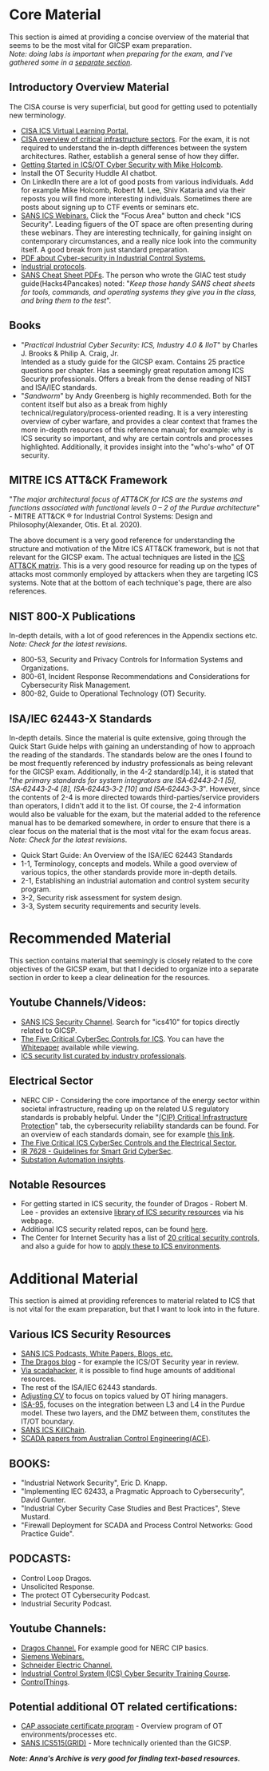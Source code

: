 # Core Material
This section is aimed at providing a concise overview of the material that seems to be the most vital for GICSP exam preparation.  
_Note: doing labs is important when preparing for the exam, and I've gathered some in a [separate section](https://github.com/antonw-88/GICSP/tree/main/labs)._

## Introductory Overview Material
The CISA course is very superficial, but good for getting used to potentially new terminology.  
- [CISA ICS Virtual Learning Portal.](https://www.cisa.gov/resources-tools/training/ics-virtual-learning-portal)
- [CISA overview of critical infrastructure sectors](https://www.cisa.gov/topics/critical-infrastructure-security-and-resilience/critical-infrastructure-sectors). For the exam, it is not required to understand the in-depth differences between the system architectures. Rather, establish a general sense of how they differ.
- [Getting Started in ICS/OT Cyber Security with Mike Holcomb](https://www.youtube.com/watch?v=CCIrntyqe64&list=PLOSJSv0hbPZAlINIh1HcB0L8AZcSPc80g).
- Install the OT Security Huddle AI chatbot.
- On LinkedIn there are a lot of good posts from various individuals. Add for example Mike Holcomb, Robert M. Lee, Shiv Kataria and via their reposts you will find more interesting individuals. Sometimes there are posts about signing up to CTF events or seminars etc.
- [SANS ICS Webinars.](https://www.sans.org/webcasts) Click the "Focus Area" button and check "ICS Security". Leading figuers of the OT space are often presenting during these webinars. They are interesting technically, for gaining insight on contemporary circumstances, and a really nice look into the community itself. A good break from just standard preparation.
- [PDF about Cyber-security in Industrial Control Systems.](https://engineering.purdue.edu/VAAMI/ICS-modules.pdf)
- [Industrial protocols](https://github.com/antonw-88/GICSP/tree/main/industrial-protocols).
- [SANS Cheat Sheet PDFs](https://www.sans.org/blog/the-ultimate-list-of-sans-cheat-sheets). The person who wrote the GIAC test study guide(Hacks4Pancakes) noted: "_Keep those handy SANS cheat sheets for tools, commands, and operating systems they give you in the class, and bring them to the test_". 

## Books
- "_Practical Industrial Cyber Security: ICS, Industry 4.0 & IIoT_" by Charles J. Brooks & Philip A. Craig, Jr.  
Intended as a study guide for the GICSP exam. Contains 25 practice questions per chapter. Has a seemingly great reputation among ICS Security professionals. Offers a break from the dense reading of NIST and ISA/IEC standards.
- "_Sandworm_" by Andy Greenberg is highly recommended. Both for the content itself but also as a break from highly technical/regulatory/process-oriented reading. It is a very interesting overview of cyber warfare, and provides a clear context that frames the more in-depth resources of this reference manual; for example: why is ICS security so important, and why are certain controls and processes highlighted. Additionally, it provides insight into the "who's-who" of OT security.

## MITRE ICS ATT&CK Framework
"_The major architectural focus of ATT&CK for ICS are the systems and functions associated with functional levels 0 – 2 of the Purdue architecture_" - MITRE ATT&CK ® for Industrial Control Systems: Design and Philosophy(Alexander, Otis. Et al. 2020).  
  
The above document is a very good reference for understanding the structure and motivation of the Mitre ICS ATT&CK framework, but is not that relevant for the GICSP exam. The actual techniques are listed in the [ICS ATT&CK matrix](https://attack.mitre.org/matrices/ics/). This is a very good resource for reading up on the types of attacks most commonly employed by attackers when they are targeting ICS systems. Note that at the bottom of each technique's page, there are also references.

## NIST 800-X Publications
In-depth details, with a lot of good references in the Appendix sections etc. _Note: Check for the latest revisions_.    
- 800-53, Security and Privacy Controls for Information Systems and Organizations.  
- 800-61, Incident Response Recommendations and Considerations for Cybersecurity Risk Management.  
- 800-82, Guide to Operational Technology (OT) Security.  

## ISA/IEC 62443-X Standards
In-depth details. Since the material is quite extensive, going through the Quick Start Guide helps with gaining an understanding of how to approach the reading of the standards. The standards below are the ones I found to be most frequently referenced by industry professionals as being relevant for the GICSP exam. Additionally, in the 4-2 standard(p.14), it is stated that "_the primary standards for system integrators are ISA‑62443‑2‑1 [5], ISA‑62443‑2‑4 [8], ISA‑62443‑3‑2 [10] and ISA‑62443‑3‑3_". However, since the contents of 2-4 is more directed towards third-parties/service providers than operators, I didn't add it to the list. Of course, the 2-4 information would also be valuable for the exam, but the material added to the reference manual has to be demarked somewhere, in order to ensure that there is a clear focus on the material that is the most vital for the exam focus areas. _Note: Check for the latest revisions_.       
- Quick Start Guide: An Overview of the ISA/IEC 62443 Standards  
- 1-1, Terminology, concepts and models. While a good overview of various topics, the other standards provide more in-depth details. 
- 2-1, Establishing an industrial automation and control system security program.  
- 3-2, Security risk assessment for system design.  
- 3-3, System security requirements and security levels.

# Recommended Material
This section contains material that seemingly is closely related to the core objectives of the GICSP exam, but that I decided to organize into a separate section in order to keep a clear delineation for the resources.  

## Youtube Channels/Videos:    
- [SANS ICS Security Channel](https://www.youtube.com/@SANSICSSecurity/videos). Search for "ics410" for topics directly related to GICSP.
- [The Five Critical CyberSec Controls for ICS](https://www.youtube.com/watch?v=Ta7kcirzT8o). You can have the [Whitepaper](https://www.sans.org/white-papers/five-ics-cybersecurity-critical-controls) available while viewing. 
- [ICS security list curated by industry professionals](https://github.com/Ka0sKl0wN/ICS-Security-Study-Resources/blob/master/Videos.csv). 

## Electrical Sector
- NERC CIP - Considering the core importance of the energy sector within societal infrastructure, reading up on the related U.S regulatory standards is probably helpful. Under the "[(CIP) Critical Infrastructure Protection](https://www.nerc.com/pa/Stand/Pages/ReliabilityStandards.aspx)" tab, the cybersecurity reliability standards can be found. For an overview of each standards domain, see for example [this link](https://www.industrialdefender.com/blog/what-is-nerc-cip).
- [The Five Critical ICS CyberSec Controls and the Electrical Sector.](https://www.sans.org/white-papers/five-ics-cybersecurity-critical-controls-electric-sector)
- [IR 7628 - Guidelines for Smart Grid CyberSec](https://csrc.nist.gov/pubs/ir/7628/r1/final).
- [Substation Automation insights](https://www.kth.se/social/files/543bacc7f2765447b28bcce2/IEC%2061850%20for%20Substation%20Automation%20-%20AndreaBonetti.pdf). 

## Notable Resources
- For getting started in ICS security, the founder of Dragos - Robert M. Lee - provides an extensive [library of ICS security resources](https://www.robertmlee.org/a-collection-of-resources-for-getting-started-in-icsscada-cybersecurity/) via his webpage.
- Additional ICS security related repos, can be found [here](https://github.com/Ka0sKl0wN/ICS-Security-Study-Resources/blob/master/Git%20Repos.csv).
- The Center for Internet Security has a list of [20 critical security controls](https://www.cisecurity.org/controls/v8), and also a guide for how to [apply these to ICS environments](https://www.cisecurity.org/insights/white-papers/cis-critical-security-controls-v8-1-industrial-control-systems-ics-guide).

# Additional Material
This section is aimed at providing references to material related to ICS that is not vital for the exam preparation, but that I want to look into in the future.

## Various ICS Security Resources 
- [SANS ICS Podcasts, White Papers, Blogs, etc.](https://www.sans.org/security-resources)   
- [The Dragos blog](https://www.dragos.com/blog) - for example the ICS/OT Security year in review. 
- [Via scadahacker](https://scadahacker.com/library/), it is possible to find huge amounts of additional resources.
- The rest of the ISA/IEC 62443 standards.
- [Adjusting CV](https://supratikpathak.com/blog/ot-cybersecurity-resume-guide/) to focus on topics valued by OT hiring managers.
- [ISA-95](https://www.isa.org/standards-and-publications/isa-standards/isa-95-standard), focuses on the integration between L3 and L4 in the Purdue model. These two layers, and the DMZ between them, constitutes the IT/OT boundary.
- [SANS ICS KillChain](https://www.sans.org/white-papers/webs-deception-using-sans-ics-kill-chain-flip-advantage-defender).
- [SCADA papers from Australian Control Engineering(ACE)](https://www.acectrl.com/white-papers/).

## BOOKS:  
- "Industrial Network Security", Eric D. Knapp.    
- "Implementing IEC 62433, a Pragmatic Approach to Cybersecurity", David Gunter.
- "Industrial Cyber Security Case Studies and Best Practices", Steve Mustard.
- "Firewall Deployment for SCADA and Process Control Networks: Good Practice Guide".

## PODCASTS:  
- Control Loop Dragos.  
- Unsolicited Response.  
- The protect OT Cybersecurity Podcast.  
- Industrial Security Podcast.  

## Youtube Channels:
- [Dragos Channel.](https://www.youtube.com/@DragosInc/videos) For example good for NERC CIP basics.  
- [Siemens Webinars.](https://www.youtube.com/playlist?list=PLewnA6R5Js9JRCB2v_HULi5lfuhsOWRFf)  
- [Schneider Electric Channel.](https://www.youtube.com/SchneiderElectric)    
- [Industrial Control System (ICS) Cyber Security Training Course](https://www.youtube.com/playlist?list=PLI78ZBihrkE1EpPaG79hQFuEIN9_35EbA).  
- [ControlThings](https://www.youtube.com/@ControlThings). 

## Potential additional OT related certifications:
- [CAP associate certificate program](https://www.isa.org/certification/certificate-programs/cap-associate-certificate-program) - Overview program of OT environments/processes etc.
- [SANS ICS515(GRID)](https://www.sans.org/cyber-security-courses/ics-visibility-detection-response) - More technically oriented than the GICSP. 

***Note: Anna's Archive is very good for finding text-based resources.***
